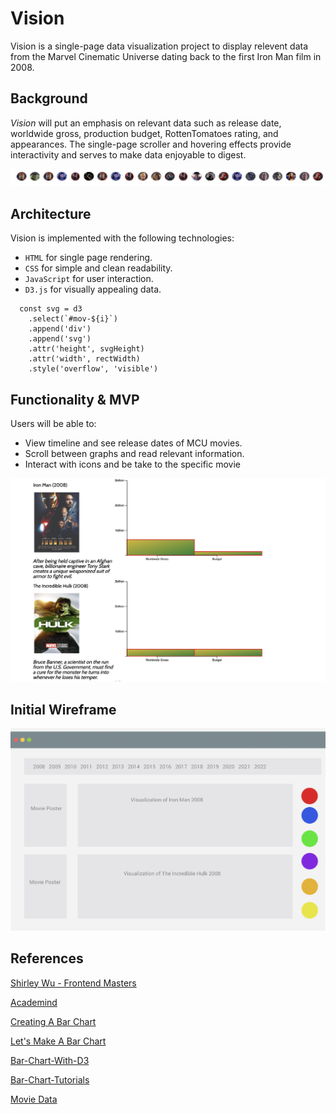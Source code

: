 # Vision

Vision is a single-page data visualization project to display relevent data from the Marvel Cinematic Universe dating back to the first Iron Man film in 2008.

## Background

_Vision_ will put an emphasis on relevant data such as release date, worldwide gross, production budget, RottenTomatoes rating, and appearances. The single-page scroller and hovering effects provide interactivity and serves to make data enjoyable to digest.

![Nav](production_img/icon_nav.png)

## Architecture

Vision is implemented with the following technologies:

- `HTML` for single page rendering.
- `CSS` for simple and clean readability.
- `JavaScript` for user interaction.
- `D3.js` for visually appealing data.

```
  const svg = d3
    .select(`#mov-${i}`)
    .append('div')
    .append('svg')
    .attr('height', svgHeight)
    .attr('width', rectWidth)
    .style('overflow', 'visible')
```

## Functionality & MVP

Users will be able to:

- View timeline and see release dates of MCU movies.
- Scroll between graphs and read relevant information.
- Interact with icons and be take to the specific movie

![Example Data](production_img/example_data.png)

## Initial Wireframe

![Initial_Wireframe](production_img/initial_wireframe.png)

## References

[Shirley Wu - Frontend Masters](https://frontendmasters.com/courses/d3/)

[Academind](https://www.youtube.com/playlist?list=PL55RiY5tL51r1NlkJLzVhui1S480gnuNG)

[Creating A Bar Chart](https://codeburst.io/how-i-created-a-bar-chart-using-d3-js-data-visualization-library-7a1f1ee296e5)

[Let's Make A Bar Chart](https://observablehq.com/@d3/lets-make-a-bar-chart)

[Bar-Chart-With-D3](https://www.htmlgoodies.com/beyond/javascript/generate-a-bar-chart-with-d3.js.html)

[Bar-Chart-Tutorials](https://www.youtube.com/watch?v=BDpBAFvdjYo)

[Movie Data](boxofficemojo.com)
